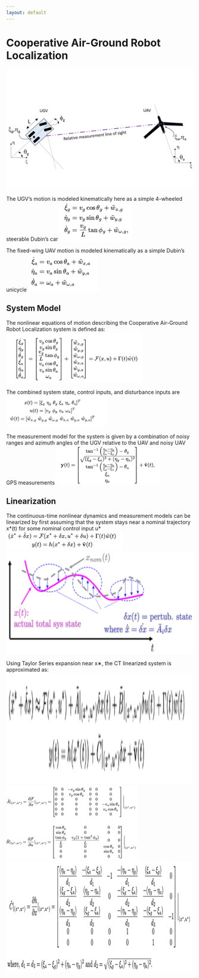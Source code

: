 ```yaml
---
layout: default
---
```


# Cooperative Air-Ground Robot Localization


![Kalman Filter](../Images/State_Estimation.png)

The UGV’s motion is modeled kinematically here as a simple 4-wheeled steerable Dubin’s car 
![Kalman Filter](../Images/Estimation/estdyn1.png)

The fixed-wing UAV motion is modeled kinematically as a simple Dubin’s unicycle 
![Kalman Filter](../Images/Estimation/estdyn2.png)

## System Model
The nonlinear equations of motion describing the Cooperative Air-Ground Robot Localization system is defined as: 
![Kalman Filter](../Images/Estimation/estmodel1.png)

The combined system state, control inputs, and disturbance inputs are 
![Kalman Filter](../Images/Estimation/estmodel2.png)

The measurement model for the system is given by a combination of noisy ranges and azimuth angles of the UGV relative to the UAV and noisy UAV GPS measurements 
![Kalman Filter](../Images/Estimation/estmodel3.png)

## Linearization
The continuous-time nonlinear dynamics and measurement models can be linearized by first assuming that the system stays near a nominal trajectory x*(t) for some nominal control input u*
![Kalman Filter](../Images/Estimation/estlin1.png)
![Kalman Filter](../Images/Estimation/estlin2.png)

Using Taylor Series expansion near x∗, the CT linearized system is approximated as:
<img src="/Images/Estimation/estlin3.png" style="height: 300px; width:500px;"/>
![Kalman Filter](../Images/Estimation/estlin4.png)
<br>
<img src="/Images/Estimation/estlin5.png" style="height: 300px; width:500px;"/>
